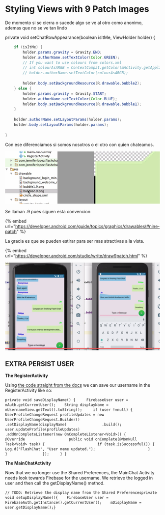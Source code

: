# Styling Views with 9 Patch Images

De momento si se cierra o sucede algo se ve al otro como anonimo, ademas que no se ve tan lindo



private void setChatRowAppearance\(boolean isItMe, ViewHolder holder\) {

```java
    if (isItMe) {
        holder.params.gravity = Gravity.END;
        holder.authorName.setTextColor(Color.GREEN);
        // If you want to use colours from colors.xml
        // int colourAsARGB = ContextCompat.getColor(mActivity.getApplicationContext(), R.color.yellow);
        // holder.authorName.setTextColor(colourAsARGB);

        holder.body.setBackgroundResource(R.drawable.bubble2);
    } else {
        holder.params.gravity = Gravity.START;
        holder.authorName.setTextColor(Color.BLUE);
        holder.body.setBackgroundResource(R.drawable.bubble1);
    }

    holder.authorName.setLayoutParams(holder.params);
    holder.body.setLayoutParams(holder.params);

}
```

Con ese diferenciamos si somos nosotros o el otro con quien chateamos.

![](../../.gitbook/assets/imagen%20%28899%29.png)

Se llaman .9 pues siguen esta convencion

{% embed url="https://developer.android.com/guide/topics/graphics/drawables\#nine-patch" %}

La gracia es que se pueden estirar para ser mas atractivas a la vista.

{% embed url="https://developer.android.com/studio/write/draw9patch.html" %}

![](../../.gitbook/assets/imagen%20%28880%29.png)



## EXTRA PERSIST USER



**The RegisterActivity**

Using [the code straight from the docs](https://firebase.google.com/docs/auth/android/manage-users#update_a_users_profile) we can save our username in the RegisterActivity like so:  


```text
private void saveDisplayName() {     FirebaseUser user = mAuth.getCurrentUser();    String displayName = mUsernameView.getText().toString();     if (user !=null) {        UserProfileChangeRequest profileUpdates = new UserProfileChangeRequest.Builder()                .setDisplayName(displayName)                .build();         user.updateProfile(profileUpdates)                .addOnCompleteListener(new OnCompleteListener<Void>() {                    @Override                    public void onComplete(@NonNull Task<Void> task) {                        if (task.isSuccessful()) {                            Log.d("FlashChat", "User name updated.");                        }                    }                });     } }
```

**The MainChatActivity**

Now that we no longer use the Shared Preferences, the MainChat Activity needs look towards Firebase for the username. We retrieve the logged in user and then call the getDisplayName\(\) method. 

```text
// TODO: Retrieve the display name from the Shared Preferencesprivate void setupDisplayName(){    FirebaseUser user = FirebaseAuth.getInstance().getCurrentUser();    mDisplayName = user.getDisplayName();}
```

